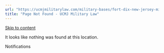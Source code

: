 ```yaml
---
url: "https://ucmjmilitarylaw.com/military-bases/fort-dix-new-jersey-military-defense-lawyer-ucmj-legal-guide/%7Blocation13"
title: "Page Not Found - UCMJ Military Law"
---
```


[Skip to content](https://ucmjmilitarylaw.com/military-bases/fort-dix-new-jersey-military-defense-lawyer-ucmj-legal-guide/%7Blocation13#content)

It looks like nothing was found at this location.

Notifications